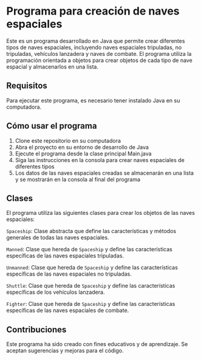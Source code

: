 # Programa para creación de naves espaciales

Este es un programa desarrollado en Java que permite crear diferentes tipos de naves espaciales, incluyendo naves espaciales tripuladas, no tripuladas, vehículos lanzadera y naves de combate. El programa utiliza la programación orientada a objetos para crear objetos de cada tipo de nave espacial y almacenarlos en una lista.

## Requisitos
Para ejecutar este programa, es necesario tener instalado Java en su computadora.

## Cómo usar el programa
1. Clone este repositorio en su computadora
2. Abra el proyecto en su entorno de desarrollo de Java
3. Ejecute el programa desde la clase principal Main.java
4. Siga las instrucciones en la consola para crear naves espaciales de diferentes tipos
4. Los datos de las naves espaciales creadas se almacenarán en una lista y se mostrarán en la consola al final del programa

## Clases
El programa utiliza las siguientes clases para crear los objetos de las naves espaciales:

`Spaceship`: Clase abstracta que define las características y métodos generales de todas las naves espaciales.

`Manned`: Clase que hereda de `Spaceship` y define las características específicas de las naves espaciales tripuladas.

`Unmanned`: Clase que hereda de `Spaceship` y define las características específicas de las naves espaciales no tripuladas.

`Shuttle`: Clase que hereda de `Spaceship` y define las características específicas de los vehículos lanzadera.

`Fighter`: Clase que hereda de `Spaceship` y define las características específicas de las naves espaciales de combate.

## Contribuciones
Este programa ha sido creado con fines educativos y de aprendizaje. Se aceptan sugerencias y mejoras para el código.
